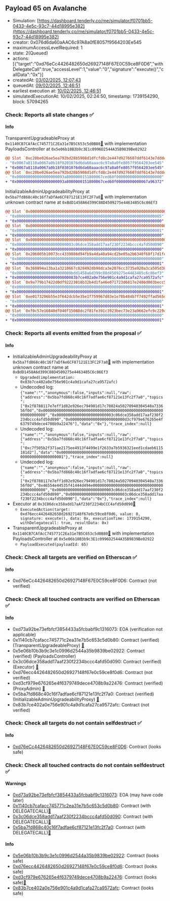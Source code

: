 ## Payload 65 on Avalanche

- Simulation: [https://dashboard.tenderly.co/me/simulator/f0701bb5-0433-4e5c-93c7-44d18995e382](https://dashboard.tenderly.co/me/simulator/f0701bb5-0433-4e5c-93c7-44d18995e382)
- creator: 0x076d6da60aAAC6c97A8a0fE8057f9564203Ee545
- maximumAccessLevelRequired: 1
- state: 2(Queued)
- actions: [{"target":"0xd76eCc4426482650d26927148F67E0C59ce8F0D6","withDelegateCall":true,"accessLevel":1,"value":"0","signature":"execute()","callData":"0x"}]
- createdAt: [03/02/2025, 12:07:43](https://snowtrace.io/tx/0x25b13cb579c8e951abfb68deb3ba57bb151d2c862d380a160d99d37231b579b7)
- queuedAt: [09/02/2025, 12:46:51](https://snowtrace.io/tx/0xce1589a695b0fa6ef990d918009c76a1abb95594b878c3cd6e61d024336b039b)
- earliest execution at: [10/02/2025, 12:46:51](https://www.epochconverter.com/countdown?q=1739191611)
- simulatedExecutionAt: 10/02/2025, 02:24:50, timestamp: 1739154290, block: 57094265
### Check: Reports all state changes :white_check_mark:

#### Info


TransparentUpgradeableProxy at `0x1140CB7CAfAcC745771C2Ea31e7B5C653c5d0B80`[:ghost:](https://github.com/bgd-labs/aave-address-book "GovernanceV3Avalanche.PAYLOADS_CONTROLLER") with implementation PayloadsController at `0x5e06b10B3b9c3E1c0996D2544A35B9839Be02922`
```diff
@@ Slot `0xc20be026ae5ea792bd28b5908d1dfcfd8c2e447d9276607ddf6143e7dddc0fe8` @@
- "0x0067a8110a0067a0b18f0201076d6da60aaac6c97a8a0fe8057f9564203ee545"
+ "0x0067a8110a0067a0b18f0301076d6da60aaac6c97a8a0fe8057f9564203ee545"
@@ Slot `0xc20be026ae5ea792bd28b5908d1dfcfd8c2e447d9276607ddf6143e7dddc0fe9` @@
- "0x000000000000000000093a8000000151800067ced60f00000000000000000000"
+ "0x000000000000000000093a8000000151800067ced60f00000000000067a96372"
```

InitializableAdminUpgradeabilityProxy at `0x5ba7fd868c40c16f7aDfAe6CF87121E13FC2F7a0`[:ghost:](https://github.com/bgd-labs/aave-address-book "AaveV2Avalanche.COLLECTOR, AaveV3Avalanche.COLLECTOR") with implementation unknown contract name at `0xBdD1458A6d399C88D4509275e4463485C6c86Ef3`
```diff
@@ Slot `0x0000000000000000000000000000000000000000000000000000000000000000` @@
- "0x0000000000000000000000000000000000000000000000000000000000000005"
+ "0x0000000000000000000000000000000000000000000000000000000000000000"
@@ Slot `0x0000000000000000000000000000000000000000000000000000000000000033` @@
- "0x0000000000000000000000000000000000000000000000000000000000000001"
+ "0x0000000000000000000000000000000000000000000000000000000000000000"
@@ Slot `0x0000000000000000000000000000000000000000000000000000000000000034` @@
- "0x0000000000000000000000003c06dce358add17aaf230f2234bccc4afd50d090"
+ "0x0000000000000000000000000000000000000000000000000000000000000000"
@@ Slot `0x206005b10073cc4339886d94fb9a4da48a94cd2be05a2b6340f68f17d1fe2bb3` @@
- "0x0000000000000000000000000000000000000000000000000000000000000000"
+ "0x0000000000000000000000000000000000000000000000000000000000000001"
@@ Slot `0x360894a13ba1a3210667c828492db98dca3e2076cc3735a920a3ca505d382bbc` @@
- "0x000000000000000000000000bdd1458a6d399c88d4509275e4463485c6c86ef3"
+ "0x00000000000000000000000083b7ce402a0e756e901c4a9d1cafa27ca9572afc"
@@ Slot `0x9a779b17422d0df92223018b32b4d1fa46e071723d6817e2486d003becc55f00` @@
- "0x0000000000000000000000000000000000000000000000000000000000000000"
+ "0x0000000000000000000000000000000000000000000000000000000000000001"
@@ Slot `0xe0173206b55e3f642dcb5e35e1f759967d83e1e78b484b7f7492ffad565d6db8` @@
- "0x0000000000000000000000000000000000000000000000000000000000000000"
+ "0x0000000000000000000000000000000000000000000000000000000000000001"
@@ Slot `0xf0c57e16840df040f15088dc2f81fe391c3923bec73e23a9662efc9c229c6a00` @@
- "0x0000000000000000000000000000000000000000000000000000000000000000"
+ "0x0000000000000000000000000000000000000000000000000000000000000001"
```


### Check: Reports all events emitted from the proposal :white_check_mark:

#### Info

- InitializableAdminUpgradeabilityProxy at `0x5ba7fd868c40c16f7aDfAe6CF87121E13FC2F7a0`[:ghost:](https://github.com/bgd-labs/aave-address-book "AaveV2Avalanche.COLLECTOR, AaveV3Avalanche.COLLECTOR") with implementation unknown contract name at `0xBdD1458A6d399C88D4509275e4463485C6c86Ef3`
  - `Upgraded(implementation: 0x83b7ce402a0e756e901c4a9d1cafa27ca9572afc)`
  - Undecoded log: `{"name":"","anonymous":false,"inputs":null,"raw":{"address":"0x5ba7fd868c40c16f7adfae6cf87121e13fc2f7a0","topics":["0x2f8788117e7eff1d82e926ec794901d17c78024a50270940304540a733656f0d","0x0000000000000000000000000000000000000000000000000000000000000000","0x0000000000000000000000003c06dce358add17aaf230f2234bccc4afd50d090","0x000000000000000000000000d3cf979e676265e4f6379749dece4708b9a22476"],"data":"0x"},"trace_index":null}`
  - Undecoded log: `{"name":"","anonymous":false,"inputs":null,"raw":{"address":"0x5ba7fd868c40c16f7adfae6cf87121e13fc2f7a0","topics":["0xc7f505b2f371ae2175ee4913f4499e1f2633a7b5936321eed1cdaeb6115181d2"],"data":"0x0000000000000000000000000000000000000000000000000000000000000001"},"trace_index":null}`
  - Undecoded log: `{"name":"","anonymous":false,"inputs":null,"raw":{"address":"0x5ba7fd868c40c16f7adfae6cf87121e13fc2f7a0","topics":["0x2f8788117e7eff1d82e926ec794901d17c78024a50270940304540a733656f0d","0x46554e44535f41444d494e000000000000000000000000000000000000000000","0x0000000000000000000000003c06dce358add17aaf230f2234bccc4afd50d090","0x0000000000000000000000003c06dce358add17aaf230f2234bccc4afd50d090"],"data":"0x"},"trace_index":null}`
- Executor at `0x3C06dce358add17aAf230f2234bCCC4afd50d090`[:ghost:](https://github.com/bgd-labs/aave-address-book "AaveV2Avalanche.POOL_ADMIN, AaveV3Avalanche.ACL_ADMIN, GovernanceV3Avalanche.EXECUTOR_LVL_1")
  - `ExecutedAction(target: 0xd76ecc4426482650d26927148f67e0c59ce8f0d6, value: 0, signature: execute(), data: 0x, executionTime: 1739154290, withDelegatecall: true, resultData: 0x)`
- TransparentUpgradeableProxy at `0x1140CB7CAfAcC745771C2Ea31e7B5C653c5d0B80`[:ghost:](https://github.com/bgd-labs/aave-address-book "GovernanceV3Avalanche.PAYLOADS_CONTROLLER") with implementation PayloadsController at `0x5e06b10B3b9c3E1c0996D2544A35B9839Be02922`
  - `PayloadExecuted(payloadId: 65)`

### Check: Check all targets are verified on Etherscan :white_check_mark:

#### Info

- 0xd76eCc4426482650d26927148F67E0C59ce8F0D6: Contract (not verified) 

### Check: Check all touched contracts are verified on Etherscan :white_check_mark:

#### Info

- 0xd73a92be73efbfcf3854433a5fcbabf9c1316073: EOA (verification not applicable)
- 0x1140cb7cafacc745771c2ea31e7b5c653c5d0b80: Contract (verified) (TransparentUpgradeableProxy) [:ghost:](https://github.com/bgd-labs/aave-address-book "GovernanceV3Avalanche.PAYLOADS_CONTROLLER")
- 0x5e06b10b3b9c3e1c0996d2544a35b9839be02922: Contract (verified) (PayloadsController) 
- 0x3c06dce358add17aaf230f2234bccc4afd50d090: Contract (verified) (Executor) [:ghost:](https://github.com/bgd-labs/aave-address-book "AaveV2Avalanche.POOL_ADMIN, AaveV3Avalanche.ACL_ADMIN, GovernanceV3Avalanche.EXECUTOR_LVL_1")
- 0xd76ecc4426482650d26927148f67e0c59ce8f0d6: Contract (not verified) 
- 0xd3cf979e676265e4f6379749dece4708b9a22476: Contract (verified) (ProxyAdmin) [:ghost:](https://github.com/bgd-labs/aave-address-book "MiscAvalanche.PROXY_ADMIN")
- 0x5ba7fd868c40c16f7adfae6cf87121e13fc2f7a0: Contract (verified) (InitializableAdminUpgradeabilityProxy) [:ghost:](https://github.com/bgd-labs/aave-address-book "AaveV2Avalanche.COLLECTOR, AaveV3Avalanche.COLLECTOR")
- 0x83b7ce402a0e756e901c4a9d1cafa27ca9572afc: Contract (not verified) 

### Check: Check all targets do not contain selfdestruct :white_check_mark:

#### Info

- [0xd76eCc4426482650d26927148F67E0C59ce8F0D6](https://snowtrace.io/address/0xd76eCc4426482650d26927148F67E0C59ce8F0D6): Contract (looks safe)

### Check: Check all touched contracts do not contain selfdestruct :white_check_mark:

#### Warnings

- [0xd73a92be73efbfcf3854433a5fcbabf9c1316073](https://snowtrace.io/address/0xd73a92be73efbfcf3854433a5fcbabf9c1316073): EOA (may have code later)
- [0x1140cb7cafacc745771c2ea31e7b5c653c5d0b80](https://snowtrace.io/address/0x1140cb7cafacc745771c2ea31e7b5c653c5d0b80): Contract (with DELEGATECALL)[:ghost:](https://github.com/bgd-labs/aave-address-book "GovernanceV3Avalanche.PAYLOADS_CONTROLLER")
- [0x3c06dce358add17aaf230f2234bccc4afd50d090](https://snowtrace.io/address/0x3c06dce358add17aaf230f2234bccc4afd50d090): Contract (with DELEGATECALL)[:ghost:](https://github.com/bgd-labs/aave-address-book "AaveV2Avalanche.POOL_ADMIN, AaveV3Avalanche.ACL_ADMIN, GovernanceV3Avalanche.EXECUTOR_LVL_1")
- [0x5ba7fd868c40c16f7adfae6cf87121e13fc2f7a0](https://snowtrace.io/address/0x5ba7fd868c40c16f7adfae6cf87121e13fc2f7a0): Contract (with DELEGATECALL)[:ghost:](https://github.com/bgd-labs/aave-address-book "AaveV2Avalanche.COLLECTOR, AaveV3Avalanche.COLLECTOR")

#### Info

- [0x5e06b10b3b9c3e1c0996d2544a35b9839be02922](https://snowtrace.io/address/0x5e06b10b3b9c3e1c0996d2544a35b9839be02922): Contract (looks safe)
- [0xd76ecc4426482650d26927148f67e0c59ce8f0d6](https://snowtrace.io/address/0xd76ecc4426482650d26927148f67e0c59ce8f0d6): Contract (looks safe)
- [0xd3cf979e676265e4f6379749dece4708b9a22476](https://snowtrace.io/address/0xd3cf979e676265e4f6379749dece4708b9a22476): Contract (looks safe)[:ghost:](https://github.com/bgd-labs/aave-address-book "MiscAvalanche.PROXY_ADMIN")
- [0x83b7ce402a0e756e901c4a9d1cafa27ca9572afc](https://snowtrace.io/address/0x83b7ce402a0e756e901c4a9d1cafa27ca9572afc): Contract (looks safe)


